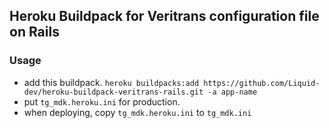 ## Heroku Buildpack for Veritrans configuration file on Rails

### Usage
- add this buildpack. `heroku buildpacks:add https://github.com/Liquid-dev/heroku-buildpack-veritrans-rails.git -a app-name`
- put `tg_mdk.heroku.ini` for production.
- when deploying, copy `tg_mdk.heroku.ini` to `tg_mdk.ini`
